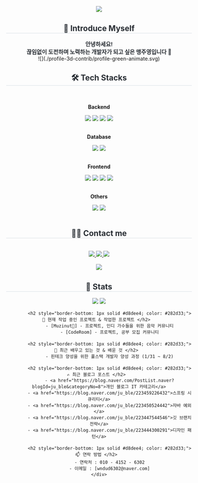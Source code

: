 <div align= "center">
    <img src="https://capsule-render.vercel.app/api?type=waving&color=0:007bff,100:bef9d2&height=240&text=☃️💙🎉🍭🐳&animation=twinkling&fontColor=000000&fontSize=40&fontAlign=70" />
    </div>
    <div align= "center"> 
    <h2 style="border-bottom: 1px solid #d8dee4; color: #282d33;"> 🙌 Introduce Myself </h2>  
    <div style="font-weight: 700; font-size: 15px; text-align: center; color: #282d33;"> 
        안녕하세요!<br>
        끊임없이 도전하며 노력하는 개발자가 되고 싶은 맹주영입니다 🤩
    </div>
        ![](./profile-3d-contrib/profile-green-animate.svg)
    <div align= "center">
    <h2 style="border-bottom: 1px solid #d8dee4; color: #282d33;"> 🛠️ Tech Stacks </h2> <br> 
    <div style="margin: 0 auto; text-align: center;" align= "center"> 
          <!-- Backend -->
          <p><strong>Backend</strong></p>
          <div>
            <img src="https://img.shields.io/badge/Java-007396?style=for-the-badge&logo=Java&logoColor=white">
            <img src="https://img.shields.io/badge/C-A8B9CC?style=for-the-badge&logo=C&logoColor=white">
            <img src="https://img.shields.io/badge/Spring-6DB33F?style=for-the-badge&logo=Spring&logoColor=white">
            <img src="https://img.shields.io/badge/Node.js-339933?style=for-the-badge&logo=Node.js&logoColor=white">
            <!-- <img src="https://img.shields.io/badge/Spring Boot-6DB33F?style=for-the-badge&logo=spring boot&logoColor=white"> -->
          </div><br>
          <!-- Database -->
          <p><strong>Database</strong></p>
          <div>
            <img src="https://img.shields.io/badge/MySQL-4479A1?style=for-the-badge&logo=MySQL&logoColor=white">
            <img src="https://img.shields.io/badge/Oracle-F80000?style=for-the-badge&logo=Oracle&logoColor=white">
          </div><br>
          <!-- Frontend -->
          <p><strong>Frontend</strong></p>
          <div>
            <img src="https://img.shields.io/badge/CSS3-1572B6?style=for-the-badge&logo=CSS3&logoColor=white">
            <img src="https://img.shields.io/badge/HTML5-E34F26?style=for-the-badge&logo=HTML5&logoColor=white">
            <img src="https://img.shields.io/badge/Javascript-F7DF1E?style=for-the-badge&logo=Javascript&logoColor=white">
            <img src="https://img.shields.io/badge/jQuery-0769AD?style=for-the-badge&logo=jQuery&logoColor=white">
          </div><br>
          <!-- Others -->
          <p><strong>Others</strong></p>
          <div>
            <img src="https://img.shields.io/badge/Python-3776AB?style=for-the-badge&logo=Python&logoColor=white">
            <img src="https://img.shields.io/badge/Github-181717?style=for-the-badge&logo=Github&logoColor=white">
          </div><br>
          </div>
    </div>
    <div align= "center">
    <h2 style="border-bottom: 1px solid #d8dee4; color: #282d33;"> 🧑‍💻 Contact me </h2> <br> 
    <div align= "center"> <a href=https://www.instagram.com/m__jyeong/> <img src="https://img.shields.io/badge/Instagram-E4405F?style=for-the-badge&logo=Instagram&logoColor=white&link=https://www.instagram.com/m__jyeong/"> </a>
         <a href=https://blog.naver.com/ju_ble> <img src="https://img.shields.io/badge/Naver-03C75A?style=for-the-badge&logo=Naver&logoColor=white&link=https://blog.naver.com/ju_ble"> </a>
         <a href=https://www.notion.so/0151c3227b514937a61eafd587bd2456> <img src="https://img.shields.io/badge/Notion-000000?style=for-the-badge&logo=Notion&logoColor=white&link=https://www.notion.so/0151c3227b514937a61eafd587bd2456"> </a>
          </div>  <br> 
    <div align= "center"> <a href="https://hits.seeyoufarm.com"> <img src="https://hits.seeyoufarm.com/api/count/incr/badge.svg?url=https%3A%2F%2Fgithub.com%2FMaengJuyoung%2F&count_bg=%23000000&title_bg=%23000000&icon=github.svg&icon_color=%23FFFFFF&title=GitHub&edge_flat=false"/></a>
       </div> 
    </div>
    <div align= "center"> 
    <h2 style="border-bottom: 1px solid #d8dee4; color: #282d33;"> 🏅 Stats </h2> 
        <div align= "center"> 
            <img src="https://github-readme-stats.vercel.app/api?username=MaengJuyoung&bg_color=180,000000,&title_color=00378f&text_color=00378f"/>
            <!-- <img src="https://github-readme-stats.vercel.app/api/top-langs/?username=MaengJuyoung&layout=compact&bg_color=180,000000,&title_color=00378f&text_color=00378f"/> -->
            <img src="https://github-readme-stats.vercel.app/api/top-langs/?username=MaengJuyoung&bg_color=ffffff&title_color=4c71f2&text_color=00378f&icon_color=4c71f2&border_color=ffffff&border_radius=10&langs_count=8&show_icons=true"/>
        </div> 
            
            <h2 style="border-bottom: 1px solid #d8dee4; color: #282d33;"> 🔭 현재 작업 중인 프로젝트 & 작업한 프로젝트 </h2>  
            - [Muzinut🥜] - 프로젝트, 인디 가수들을 위한 음악 커뮤니티
            - [CodeRoom] - 프로젝트, 공부 모집 커뮤니티
            
            <h2 style="border-bottom: 1px solid #d8dee4; color: #282d33;"> 🌱 최근 배우고 있는 것 & 배운 것 </h2>  
            - 핀테크 양성을 위한 풀스택 개발자 양성 과정 (1/31 ~ 8/2)
            
            <h2 style="border-bottom: 1px solid #d8dee4; color: #282d33;"> ✍️ 최근 블로그 포스트 </h2>  
            - <a href="https://blog.naver.com/PostList.naver?blogId=ju_ble&categoryNo=8">개인 블로그 IT 카테고리</a>
            - <a href="https://blog.naver.com/ju_ble/223459226432">스프링 시큐리티</a>
            - <a href="https://blog.naver.com/ju_ble/223450524442">자바 예외</a>
            - <a href="https://blog.naver.com/ju_ble/223447544546">깃 브랜치 전략</a>
            - <a href="https://blog.naver.com/ju_ble/223444300291">디자인 패턴</a>
            
            <h2 style="border-bottom: 1px solid #d8dee4; color: #282d33;"> 📫 연락 방법 </h2>  
            - 연락처 : 010 - 4152 - 6302
            - 이메일 : [wndud6302@naver.com]
    </div>
